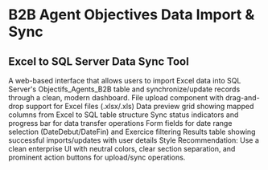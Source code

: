 # B2B Agent Objectives Data Import & Sync
## Excel to SQL Server Data Sync Tool

A web-based interface that allows users to import Excel data into SQL Server's Objectifs_Agents_B2B table and synchronize/update records through a clean, modern dashboard.
File upload component with drag-and-drop support for Excel files (.xlsx/.xls)
Data preview grid showing mapped columns from Excel to SQL table structure
Sync status indicators and progress bar for data transfer operations
Form fields for date range selection (DateDebut/DateFin) and Exercice filtering
Results table showing successful imports/updates with user details
Style Recommendation: Use a clean enterprise UI with neutral colors, clear section separation, and prominent action buttons for upload/sync operations.
